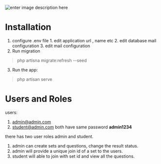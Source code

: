 ﻿![enter image description here](http://miuportal.manarat.ac.bd/Images/miu.png)

# Installation

 1. configure .env file 
			1. edit application url , name etc
			2. edit database mail configuration
			3. edit mail configuration
 2. Run migration 

    

> php artisna migrate:refresh --seed
3. Run the app:
> 
> php artisan serve

# Users and Roles
users:
1. admin@admin.com
2. student@admin.com
both have same password **admin1234**

there has two user roles admin and student.
1. admin can create sets and questions, change the result status.
2. admin will provide a unique join id of a set to the users.
3. student will able to join with set id and view all the questions.
